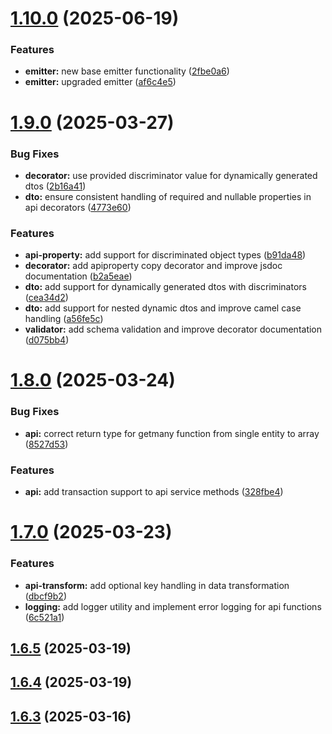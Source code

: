# [1.10.0](https://github.com/ElsiKora/NestJS-Crud-Automator/compare/v1.9.0...v1.10.0) (2025-06-19)


### Features

* **emitter:** new base emitter functionality ([2fbe0a6](https://github.com/ElsiKora/NestJS-Crud-Automator/commit/2fbe0a6955a44312baf0318a60470943f261765b))
* **emitter:** upgraded emitter ([af6c4e5](https://github.com/ElsiKora/NestJS-Crud-Automator/commit/af6c4e5b6e9140b845247027c6c5b698c308c11d))

# [1.9.0](https://github.com/ElsiKora/NestJS-Crud-Automator/compare/v1.8.0...v1.9.0) (2025-03-27)


### Bug Fixes

* **decorator:** use provided discriminator value for dynamically generated dtos ([2b16a41](https://github.com/ElsiKora/NestJS-Crud-Automator/commit/2b16a412f19637602a0ca33004cf86c45f88495d))
* **dto:** ensure consistent handling of required and nullable properties in api decorators ([4773e60](https://github.com/ElsiKora/NestJS-Crud-Automator/commit/4773e6013dd77ff0604ac109f125f04a8c48c0c9))


### Features

* **api-property:** add support for discriminated object types ([b91da48](https://github.com/ElsiKora/NestJS-Crud-Automator/commit/b91da48f49596bd3916bd9dc67bc6e5be8635a57))
* **decorator:** add apiproperty copy decorator and improve jsdoc documentation ([b2a5eae](https://github.com/ElsiKora/NestJS-Crud-Automator/commit/b2a5eae6b9159d37c5e3370bf0d789cb8cebb0a1))
* **dto:** add support for dynamically generated dtos with discriminators ([cea34d2](https://github.com/ElsiKora/NestJS-Crud-Automator/commit/cea34d2c8888205038147ade80e638d0f8a43407))
* **dto:** add support for nested dynamic dtos and improve camel case handling ([a56fe5c](https://github.com/ElsiKora/NestJS-Crud-Automator/commit/a56fe5c1db0985f38b6075a5b4fc4ac3597db8b3))
* **validator:** add schema validation and improve decorator documentation ([d075bb4](https://github.com/ElsiKora/NestJS-Crud-Automator/commit/d075bb411bff418b01defdc6021e71fa3239d031))

# [1.8.0](https://github.com/ElsiKora/NestJS-Crud-Automator/compare/v1.7.0...v1.8.0) (2025-03-24)


### Bug Fixes

* **api:** correct return type for getmany function from single entity to array ([8527d53](https://github.com/ElsiKora/NestJS-Crud-Automator/commit/8527d530e24ce5485b98e17fc7a1b374079713a5))


### Features

* **api:** add transaction support to api service methods ([328fbe4](https://github.com/ElsiKora/NestJS-Crud-Automator/commit/328fbe49be0fb38399a0ddc11ba3550c70ffc985))

# [1.7.0](https://github.com/ElsiKora/NestJS-Crud-Automator/compare/v1.6.5...v1.7.0) (2025-03-23)


### Features

* **api-transform:** add optional key handling in data transformation ([dbcf9b2](https://github.com/ElsiKora/NestJS-Crud-Automator/commit/dbcf9b2934bf85a77a5519d738d467a133f9bac6))
* **logging:** add logger utility and implement error logging for api functions ([6c521a1](https://github.com/ElsiKora/NestJS-Crud-Automator/commit/6c521a12dfdf956dc84870f769feed665cfd3b51))

## [1.6.5](https://github.com/ElsiKora/NestJS-Crud-Automator/compare/v1.6.4...v1.6.5) (2025-03-19)

## [1.6.4](https://github.com/ElsiKora/NestJS-Crud-Automator/compare/v1.6.3...v1.6.4) (2025-03-19)

## [1.6.3](https://github.com/ElsiKora/NestJS-Crud-Automator/compare/v1.6.2...v1.6.3) (2025-03-16)
